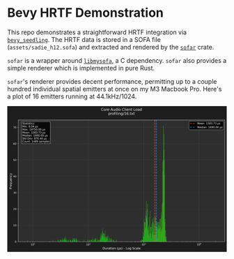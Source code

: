 # Bevy HRTF Demonstration

This repo demonstrates a straightforward HRTF integration via
[`bevy_seedling`](https://github.com/CorvusPrudens/bevy_seedling).
The HRTF data is stored in a SOFA file (`assets/sadie_h12.sofa`) and
extracted and rendered by the [`sofar`](https://docs.rs/sofar/latest/sofar/)
crate.

`sofar` is a wrapper around [`libmysofa`](https://github.com/hoene/libmysofa), a
C dependency. `sofar` also provides a simple renderer which is implemented in
pure Rust.

`sofar`'s renderer provides decent performance, permitting up to a couple
hundred individual spatial emitters at once on my M3 Macbook Pro. Here's a
plot of 16 emitters running at 44.1kHz/1024.

![16 HRTF emitters](https://github.com/CorvusPrudens/bevy-hrtf-demo/blob/master/profiling/16.png)
